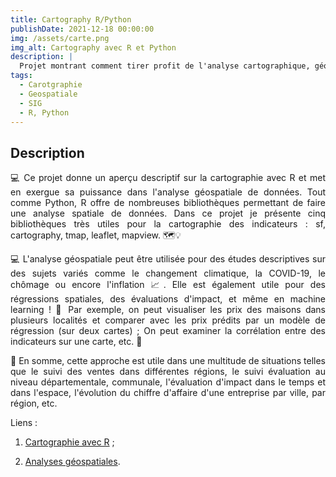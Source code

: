 ```yaml
---
title: Cartography R/Python
publishDate: 2021-12-18 00:00:00
img: /assets/carte.png
img_alt: Cartography avec R et Python
description: |
  Projet montrant comment tirer profit de l'analyse cartographique, géospatiale et des systèmes d'information géographique. 
tags:
  - Carotgraphie
  - Geospatiale
  - SIG
  - R, Python
---
```


## Description 

<p style="text-align: justify;">
💻 Ce projet donne un aperçu descriptif sur la cartographie avec R et met en exergue sa puissance dans l'analyse géospatiale de données. Tout comme Python, R offre de nombreuses bibliothèques permettant de faire une analyse spatiale de données. Dans ce projet je présente cinq bibliothèques très utiles pour la cartographie des indicateurs : sf, cartography, tmap, leaflet, mapview. 🗺️💡
</p>

<p style="text-align: justify;">
💻 L'analyse géospatiale peut être utilisée pour des études descriptives sur des sujets variés comme le changement climatique, la COVID-19, le chômage ou encore l'inflation 📈. Elle est également utile pour des régressions spatiales, des évaluations d'impact, et même en machine learning ! 🎯 Par exemple, on peut visualiser les prix des maisons dans plusieurs localités et comparer avec les prix prédits par un modèle de régression (sur deux cartes) ; On peut examiner la corrélation entre des indicateurs sur une carte, etc. 🎯
</p>

<p style="text-align: justify;">
📌 En somme, cette approche est utile dans une multitude de situations telles que le suivi des ventes dans différentes régions, le suivi évaluation au niveau départementale, communale, l'évaluation d'impact dans le temps et dans l'espace, l'évolution du chiffre d'affaire d'une entreprise par ville, par région, etc. 
</p>

Liens : 

1. <a href="https://github.com/julienParfait/application.git">Cartographie avec R</a> ; 


2. <a href="https://github.com/JulienBIDIAS/geospatial.analysis.git">Analyses géospatiales</a>.


 